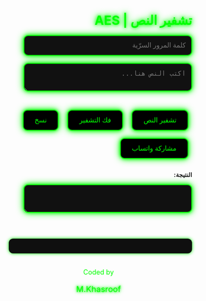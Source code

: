 <!M.Khasroof!>
<html lang="ar" dir="rtl">
<head>
  <meta charset="UTF-8">
  <title>تشفير النص | AES</title>
  <script src="https://cdnjs.cloudflare.com/ajax/libs/crypto-js/4.1.1/crypto-js.min.js"></script>
  <style>
    @import url('https://fonts.googleapis.com/css2?family=Share+Tech+Mono&display=swap');

    body {
      font-family: 'Share Tech Mono', monospace;
      background-color: #1A1A1D;
      color: #F1F1F1;
      display: flex;
      flex-direction: column;
      align-items: center;
      padding: 30px;
      min-height: 100vh;
      justify-content: center;
      text-align: center;
      background-image: radial-gradient(circle at center, #111 0%, #000 100%);
    }

    h2 {
      font-size: 34px;
      color: #00FF00;
      text-shadow: 0 0 10px #00FF00, 0 0 20px #00FF00;
      margin-bottom: 20px;
    }

    textarea, input {
      background-color: #111;
      color: #00FF00;
      width: 90%;
      max-width: 600px;
      padding: 15px;
      font-size: 18px;
      margin-bottom: 20px;
      border-radius: 12px;
      border: 2px solid #00FF00;
      resize: vertical;
      box-shadow: 0 0 10px #00FF00, 0 0 20px #00FF00;
    }

    button {
      padding: 15px 30px;
      margin: 10px;
      border: 2px solid #00FF00;
      border-radius: 12px;
      background-color: #000;
      color: #00FF00;
      font-size: 18px;
      cursor: pointer;
      box-shadow: 0 0 10px #00FF00, 0 0 20px #00FF00;
      transition: transform 0.2s, background-color 0.3s;
    }

    button:hover {
      background-color: #00FF00;
      color: #000;
      transform: scale(1.1);
    }

    #output {
      background-color: #111;
      color: #F1F1F1;
    }

    .action-buttons {
      margin-top: 20px;
    }

    footer {
      margin-top: 40px;
      text-align: center;
    }

    .signature-title {
      font-size: 18px;
      color: #00FF00;
    }

    .signature {
      font-size: 22px;
      color: #00FF00;
      text-shadow: 0 0 10px #00FF00, 0 0 20px #00FF00;
      animation: glow 2s infinite alternate;
    }

    @keyframes glow {
      from {
        text-shadow: 0 0 5px #00FF00, 0 0 10px #00FF00;
      }
      to {
        text-shadow: 0 0 15px #00FF00, 0 0 30px #00FF00;
      }
    }

    #statusMessage {
      margin-top: 20px;
      color: #FF0000;
      font-size: 20px;
      font-weight: bold;
    }

    #logContainer {
      margin-top: 50px;
      background: #0f0f0f;
      padding: 20px;
      border-radius: 12px;
      box-shadow: 0 0 10px #00FF00;
      max-width: 600px;
      width: 90%;
    }
  </style>
</head>
<body>

  <h2>تشفير النص | AES</h2>

  <input id="password" type="password" placeholder="كلمة المرور السرّية" />
  <textarea id="input" placeholder="اكتب النص هنا..."></textarea>

  <div class="action-buttons">
    <button onclick="encrypt();">تشفير النص</button>
    <button onclick="decrypt();">فك التشفير</button>
    <button onclick="copyResult();">نسخ</button>
    <button onclick="shareWhatsApp();">مشاركة واتساب</button>
  </div>

  <h3>النتيجة:</h3>
  <textarea id="output" readonly></textarea>

  <div id="statusMessage"></div>

  <div id="logContainer"></div>

  <footer>
    <p class="signature-title">Coded by</p>
    <p class="signature">M.Khasroof</p>
  </footer>

  <script>
    // تسجيل الدخول
    document.addEventListener("DOMContentLoaded", () => {
      const visits = JSON.parse(localStorage.getItem("visits") || "[]");
      const newVisit = {
        time: new Date().toLocaleString(),
        action: "دخل الموقع"
      };
      visits.push(newVisit);
      localStorage.setItem("visits", JSON.stringify(visits));
      renderLog();
    });

    // تسجيل الكتابة
    document.getElementById("input").addEventListener("input", () => {
      const visits = JSON.parse(localStorage.getItem("visits") || "[]");
      const text = document.getElementById("input").value;
      if (text.length > 0) {
        visits.push({
          time: new Date().toLocaleString(),
          action: "كتب: " + text.slice(0, 30) + "..."
        });
        localStorage.setItem("visits", JSON.stringify(visits));
        renderLog();
      }
    });

    function renderLog() {
      const logContainer = document.getElementById("logContainer");
      const visits = JSON.parse(localStorage.getItem("visits") || "[]");
      logContainer.innerHTML = "<h3>سجل النشاط:</h3>" + visits.slice(-10).reverse().map(v => `
        <p style="font-size: 14px; color: #00FF00;">[${v.time}] ${v.action}</p>
      `).join("");
    }

    function encrypt() {
      const text = document.getElementById("input").value;
      const password = document.getElementById("password").value;
      if (!password || !text) {
        showMessage("يرجى إدخال النص وكلمة المرور!");
        return;
      }
      const ciphertext = CryptoJS.AES.encrypt(text, password).toString();
      document.getElementById("output").value = ciphertext;
      showMessage("تم التشفير بنجاح!");
    }

    function decrypt() {
      const code = document.getElementById("input").value;
      const password = document.getElementById("password").value;
      try {
        const bytes = CryptoJS.AES.decrypt(code, password);
        const originalText = bytes.toString(CryptoJS.enc.Utf8);
        if (!originalText) throw new Error();
        document.getElementById("output").value = originalText;
        showMessage("تم فك التشفير بنجاح!");
      } catch {
        showMessage("فشل فك التشفير! تأكد من النص وكلمة المرور.");
      }
    }

    function copyResult() {
      const output = document.getElementById("output");
      output.select();
      document.execCommand("copy");
      showMessage("تم النسخ!");
    }

    function shareWhatsApp() {
      const text = document.getElementById("output").value;
      if (!text) {
        alert("لا يوجد نص للمشاركة!");
        return;
      }
      const url = "https://wa.me/?text=" + encodeURIComponent(text);
      window.open(url, "_blank");
    }

    function showMessage(message) {
      const statusMessage = document.getElementById("statusMessage");
      statusMessage.textContent = message;
      setTimeout(() => {
        statusMessage.textContent = '';
      }, 3000);
    }
  </script>
</body>
</html>
